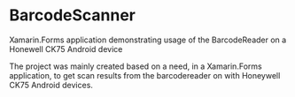 # BarcodeScanner
Xamarin.Forms application demonstrating usage of the BarcodeReader on a Honewell CK75 Android device

The project was mainly created based on a need, in a Xamarin.Forms application, to get scan results from the barcodereader on with Honeywell CK75 Android devices.
